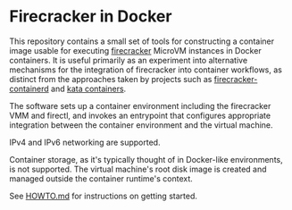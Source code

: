 # Firecracker in Docker #

This repository contains a small set of tools for constructing a
container image usable for executing
[firecracker](https://firecracker-microvm.io) MicroVM instances in
Docker containers. It is useful primarily as an experiment into
alternative mechanisms for the integration of firecracker into
container workflows, as distinct from the approaches taken by projects
such as
[firecracker-containerd](https://github.com/firecracker-microvm/firecracker-containerd)
and [kata containers](https://katacontainers.io).

The software sets up a container environment including the firecracker
VMM and firectl, and invokes an entrypoint that configures appropriate
integration between the container environment and the virtual machine.

IPv4 and IPv6 networking are supported.

Container storage, as it's typically thought of in Docker-like
environments, is not supported. The virtual machine's root disk image
is created and managed outside the container runtime's context.

See [HOWTO.md](./HOWTO.md) for instructions on getting started.
